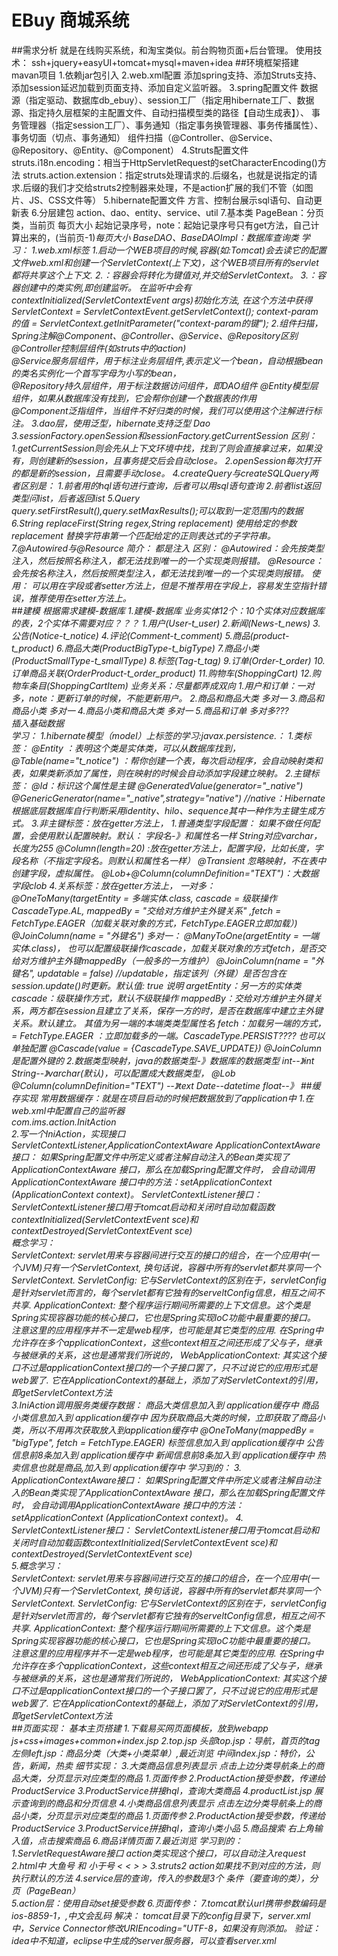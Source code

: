 # EBuy 商城系统
##需求分析
就是在线购买系统，和淘宝类似。前台购物页面+后台管理。
使用技术：
    ssh+jquery+easyUI+tomcat+mysql+maven+idea
##环境框架搭建
mavan项目
    1.依赖jar包引入
    2.web.xml配置
        添加spring支持、添加Struts支持、添加session延迟加载到页面支持、添加自定义监听器。
    3.spring配置文件
        数据源（指定驱动、数据库db_ebuy）、session工厂（指定用hibernate工厂、数据源、指定持久层框架的主配置文件、自动扫描模型类的路径【自动生成表】）、 
        事务管理器（指定session工厂）、事务通知（指定事务换管理器、事务传播属性）、事务切面（切点、事务通知）
        组件扫描（@Controller、@Service、@Repository、@Entity、@Component）
    4.Struts配置文件
        struts.i18n.encoding：相当于HttpServletRequest的setCharacterEncoding()方法
        struts.action.extension：指定struts处理请求的.后缀名，也就是说指定的请求.后缀的我们才交给struts2控制器来处理，不是action扩展的我们不管（如图片、JS、CSS文件等）
    5.hibernate配置文件
        方言、控制台展示sql语句、自动更新表
    6.分层建包
        action、dao、entity、service、util
    7.基本类
        PageBean：分页类，当前页 每页大小 起始记录序号，note：起始记录序号只有get方法，自己计算出来的，(当前页-1)*每页大小
        BaseDAO<T>、BaseDAOImpl<T>：数据库查询类
    学习：
        1.web.xml标签
            1.启动一个WEB项目的时候,容器(如:Tomcat)会去读它的配置文件web.xml和创建一个ServletContext(上下文)，这个WEB项目所有的servlet都将共享这个上下文.
            2.<context-param></context-param>：容器会将<context-param></context-param>转化为键值对,并交给ServletContext。
            3.<listener></listener>：容器创建<listener></listener>中的类实例,即创建监听。
                在监听中会有contextInitialized(ServletContextEvent args)初始化方法,
                在这个方法中获得ServletContext = ServletContextEvent.getServletContext();
                context-param的值 = ServletContext.getInitParameter("context-param的键");
        2.组件扫描，Spring注解@Component、@Controller、@Service、@Repository区别
            @Controller控制层组件(如struts中的action)         
            @Service服务层组件，用于标注业务层组件,表示定义一个bean，自动根据bean的类名实例化一个首写字母为小写的bean，                                
            @Repository持久层组件，用于标注数据访问组件，即DAO组件
            @Entity模型层组件，如果从数据库没有找到，它会帮你创建一个数据表的作用            
            @Component泛指组件，当组件不好归类的时候，我们可以使用这个注解进行标注。 
        3.dao层，使用泛型，hibernate支持泛型
            Dao<T>                   
        3.sessionFactory.openSession和sessionFactory.getCurrentSession
            区别：
                1.getCurrentSession则会先从上下文环境中找，找到了则会直接拿过来，如果没有，则创建新的session，且事务提交后会自动close。
                2.openSession每次打开的都是新的session，且需要手动close。
        4.createQuery与createSQLQuery两者区别是：
            1.前者用的hql语句进行查询，后者可以用sql语句查询
            2.前者list返回类型问list<Bean>，后者返回list<Object>
        5.Query 
            query.setFirstResult(),query.setMaxResults();可以取到一定范围内的数据
        6.String replaceFirst(String regex,String replacement)
            使用给定的参数 replacement 替换字符串第一个匹配给定的正则表达式的子字符串。
        7.@Autowired与@Resource
          简介：
             都是注入
          区别：
             @Autowired：会先按类型注入，然后按照名称注入，都无法找到唯一的一个实现类则报错。
             @Resource：会先按名称注入，然后按照类型注入，都无法找到唯一的一个实现类则报错。
          使用：
             可以用在字段或者setter方法上，但是不推荐用在字段上，容易发生空指针错误，推荐使用在setter方法上。   
##建模
根据需求建模-数据库
    1.建模-数据库
        业务实体12个：10个实体对应数据库的表，2个实体不需要对应？？？
            1.用户(User-t_user)
            2.新闻(News-t_news)
            3.公告(Notice-t_notice)
            4.评论(Comment-t_comment)
            5.商品(product-t_product)
            6.商品大类(ProductBigType-t_bigType)
            7.商品小类(ProductSmallType-t_smallType)
            8.标签(Tag-t_tag)
            9.订单(Order-t_order)
            10.订单商品关联(OrderProduct-t_order_product)
            11.购物车(ShoppingCart)
            12.购物车条目(ShoppingCartItem)
        业务关系：尽量都弄成双向
            1.用户和订单：一对多，note：更新订单的时候，不能更新用户。
            2.商品和商品大类 多对一
            3.商品和商品小类 多对一 
            4.商品小类和商品大类 多对一 
            5.商品和订单 多对多???    
        插入基础数据  
    学习：
        1.hibernate模型（model）上标签的学习:javax.persistence.*：
            1.类标签：
                @Entity ：表明这个类是实体类，可以从数据库找到，
                @Table(name="t_notice")  ：帮你创建一个表，每次启动程序，会自动映射类和表，如果类新添加了属性，则在映射的时候会自动添加字段建立映射。
            2.主键标签：
                @Id：标识这个属性是主键
                @GeneratedValue(generator="_native")
                @GenericGenerator(name="_native",strategy="native")   //native：Hibernate根据底层数据库自行判断采用identity、hilo、sequence其中一种作为主键生成方式。
            3.非主键标签：放在getter方法上，
                1.普通类型字段配置：
                    如果不做任何配置，会使用默认配置映射。默认：
                        字段名-》和属性名一样
                        String对应varchar，长度为255
                    @Column(length=20) :放在getter方法上，配置字段，比如长度，字段名称（不指定字段名。则默认和属性名一样）
                    @Transient  忽略映射，不在表中创建字段，虚拟属性。
                    @Lob+@Column(columnDefinition="TEXT")：大数据字段clob
            4.关系标签：放在getter方法上，
                一对多：
                    @OneToMany(targetEntity = 多端实体.class, cascade = 级联操作CascadeType.AL, mappedBy = "交给对方维护主外键关系" ,fetch = FetchType.EAGER（加载关联对象的方式，FetchType.EAGER立即加载）)
                    @JoinColumn(name = "外键名") 
                多对一：
                    @ManyToOne(argetEntity = 一端实体.class)， 也可以配置级联操作cascade，加载关联对象的方式fetch，是否交给对方维护主外键mappedBy（一般多的一方维护）
                    @JoinColumn(name = "外键名", updatable = false)  //updatable，指定该列（外键）是否包含在session.update()时更新。默认值: true
                说明
                    argetEntity：另一方的实体类
                    cascade：级联操作方式，默认不级联操作
                    mappedBy：交给对方维护主外键关系，两方都在session且建立了关系，保存一方的时，是否在数据库中建立主外键关系。默认建立。
                        其值为另一端的本端类类型属性名
                    fetch：加载另一端的方式， = FetchType.EAGER  ：立即加载多的一端。CascadeType.PERSIST????
                    也可以单独配置
                        @Cascade(value = {CascadeType.SAVE_UPDATE}) 
                    @JoinColumn是配置外键的
        2.数据类型映射，java的数据类型-》数据库的数据类型
            int--》int
            String--》varchar(默认)，可以配置成大数据类型，
                 @Lob
                 @Column(columnDefinition="TEXT")
                    --》text
            Date--datetime
            float--》
##缓存实现
常用数据缓存：就是在项目启动的时候把数据放到了application中
    1.在web.xml中配置自己的监听器
        <listener>  
            <listener-class>com.ims.action.InitAction</listener-class>  
        </listener> 
    2.写一个IniAction，实现接口ServletContextListener,ApplicationContextAware
        ApplicationContextAware接口：
                如果Spring配置文件中所定义或者注解自动注入的Bean类实现了ApplicationContextAware 接口，那么在加载Spring配置文件时，
            会自动调用ApplicationContextAware 接口中的方法：setApplicationContext (ApplicationContext context)。
        ServletContextListener接口：
                ServletContextListener接口用于tomcat启动和关闭时自动加载函数contextInitialized(ServletContextEvent sce)和contextDestroyed(ServletContextEvent sce)         
        概念学习：    
            ServletContext:
                 servlet用来与容器间进行交互的接口的组合，在一个应用中(一个JVM)只有一个ServletContext, 换句话说，容器中所有的servlet都共享同一个ServletContext.
            ServletConfig: 
                 它与ServletContext的区别在于，servletConfig是针对servlet而言的，每个servlet都有它独有的serveltConfig信息，相互之间不共享.
            ApplicationContext: 
                 整个程序运行期间所需要的上下文信息。这个类是Spring实现容器功能的核心接口，它也是Spring实现IoC功能中最重要的接口。
                 注意这里的应用程序并不一定是web程序，也可能是其它类型的应用. 在Spring中允许存在多个applicationContext，这些context相互之间还形成了父与子，继承与被继承的关系，这也是通常我们所说的，
            WebApplicationContext: 
                其实这个接口不过是applicationContext接口的一个子接口罢了，只不过说它的应用形式是web罢了. 
                它在ApplicationContext的基础上，添加了对ServletContext的引用，即getServletContext方法   
    3.IniAction调用服务类缓存数据：
        商品大类信息加入到 application缓存中
        商品小类信息加入到 application缓存中
            因为获取商品大类的时候，立即获取了商品小类，所以不用再次获取放入到application缓存中
            @OneToMany(mappedBy = "bigType", fetch = FetchType.EAGER)
        标签信息加入到 application缓存中
        公告信息前8条加入到 application缓存中
        新闻信息前8条加入到 application缓存中
        热卖信息也就是商品,加入到 application缓存中
    学习到的：
        3. ApplicationContextAware接口：
                  如果Spring配置文件中所定义或者注解自动注入的Bean类实现了ApplicationContextAware 接口，那么在加载Spring配置文件时，
              会自动调用ApplicationContextAware 接口中的方法：setApplicationContext (ApplicationContext context)。
        4. ServletContextListener接口：
              ServletContextListener接口用于tomcat启动和关闭时自动加载函数contextInitialized(ServletContextEvent sce)和contextDestroyed(ServletContextEvent sce)         
        5.概念学习：    
            ServletContext:
                servlet用来与容器间进行交互的接口的组合，在一个应用中(一个JVM)只有一个ServletContext, 换句话说，容器中所有的servlet都共享同一个ServletContext.
            ServletConfig: 
                它与ServletContext的区别在于，servletConfig是针对servlet而言的，每个servlet都有它独有的serveltConfig信息，相互之间不共享.
            ApplicationContext: 
                整个程序运行期间所需要的上下文信息。这个类是Spring实现容器功能的核心接口，它也是Spring实现IoC功能中最重要的接口。
                注意这里的应用程序并不一定是web程序，也可能是其它类型的应用. 在Spring中允许存在多个applicationContext，这些context相互之间还形成了父与子，继承与被继承的关系，这也是通常我们所说的，
            WebApplicationContext: 
                其实这个接口不过是applicationContext接口的一个子接口罢了，只不过说它的应用形式是web罢了. 
                它在ApplicationContext的基础上，添加了对ServletContext的引用，即getServletContext方法         
##页面实现：
基本主页搭建
    1.下载易买网页面模板，放到webapp
        js+css+images+common+index.jsp
    2.top.jsp
        头部top.jsp：导航，首页的tag
        左侧left.jsp：商品分类（大类+小类菜单）,最近浏览
        中间index.jsp：特价，公告，新闻，热卖
细节实现：
    3.大类商品信息列表显示
        点击上边分类导航条上的商品大类，分页显示对应类型的商品
            1.页面传参
            2.ProductAction接受参数，传递给ProductService
            3.ProductService拼接hql，查询大类商品
            4.productList.jsp 展示查询到的商品和分页信息
    4.小类商品信息列表显示
        点击左边分类导航条上的商品小类，分页显示对应类型的商品
            1.页面传参
            2.ProductAction接受参数，传递给ProductService
            3.ProductService拼接hql，查询小类小品
    5.商品搜索
        右上角输入值，点击搜索商品
    6.商品详情页面
    7.最近浏览
学习到的：
    1.ServletRequestAware接口
        action类实现这个接口，可以自动注入request
    2.html中 大鱼号 和 小于号
        <   &lt;
        >   &gt;
    3.struts2
        action如果找不到对应的方法，则执行默认的方法
    4.service层的查询，传入的参数是3个
        条件（要查询的类），分页（PageBean）	 
    5.action层：使用自动set接受参数
    6.页面传参：
        <a href="action?参数"><a/>
    7.tomcat默认url携带参数编码是ios-8859-1，,中文会乱码
        解决：
            tomcat目录下的config目录下，server.xml中，Service Connector修改URIEncoding="UTF-8，如果没有则添加。
        验证：
            idea中不知道，eclipse中生成的server服务器，可以查看server.xml
        
              
        
         
         
         

        